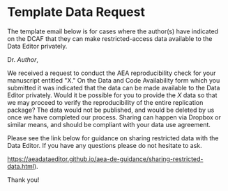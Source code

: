 # Template Data Request

The template email below is for cases where the author(s) have indicated on the DCAF that they can make restricted-access data available to the Data Editor privately.


Dr. *Author*,

We received a request to conduct the AEA reproducibility check for your manuscript entitled "X." On the Data and Code Availability form which you submitted it was indicated that the data can be made available to the Data Editor privately. Would it be possible for you to provide the *X* data so that we may proceed to verify the reproducibility of the entire replication package? The data would not be published, and would be deleted by us once we have completed our process. Sharing can happen via Dropbox or similar means, and should be compliant with your data use agreement.

Please see the link below for guidance on sharing restricted data with the Data Editor. If you have any questions please do not hesitate to ask.

https://aeadataeditor.github.io/aea-de-guidance/sharing-restricted-data.html).

Thank you!

